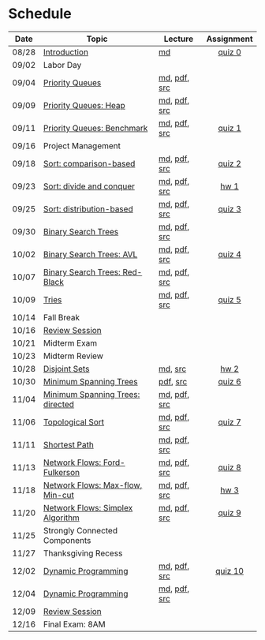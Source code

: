 # Schedule

| Date | Topic | Lecture | Assignment |
|:---:|---|---|:-:|
|08/28| [Introduction](syllabus.md) | [md](getting_started.md) | [quiz 0](quizzes.md#quiz-0) |
|09/02| Labor Day | | |
|09/04| [Priority Queues](https://speakerdeck.com/jdchoi77/cs253-priority-queues-2019) | [md](priority_queues.md), [pdf](priority_queues.pdf), [src](../src/main/java/edu/emory/cs/queue) |  |
|09/09| [Priority Queues: Heap](https://speakerdeck.com/jdchoi77/cs253-priority-queues-2019) | [md](priority_queues.md), [pdf](priority_queues.pdf), [src](../src/main/java/edu/emory/cs/queue) |  |
|09/11| [Priority Queues: Benchmark](https://speakerdeck.com/jdchoi77/cs253-priority-queues-2019) | [md](priority_queues.md), [pdf](priority_queues.pdf), [src](../src/main/java/edu/emory/cs/queue) | [quiz 1](quizzes.md#quiz-1) |
|09/16| Project Management | | |  
|09/18| [Sort: comparison-based](https://speakerdeck.com/jdchoi77/cs253-comparison-based-sort-2019) | [md](sort_comparison_based.md), [pdf](sort_comparison_based.pdf), [src](../src/main/java/edu/emory/cs/sort/comparison) | [quiz 2](quizzes.md#quiz-2) |
|09/23| [Sort: divide and conquer](https://speakerdeck.com/jdchoi77/cs253-divide-and-conquer-sort-2019) | [md](sort_divide_conquer.md), [pdf](sort_divide_conquer.pdf), [src](../src/main/java/edu/emory/cs/sort/divide_conquer) | [hw 1](hw_hybrid_sort.md) |
|09/25| [Sort: distribution-based](https://speakerdeck.com/jdchoi77/cs253-distribution-based-sort-2019) | [md](sort_distribution_based.md), [pdf](sort_distribution_based.pdf), [src](../src/main/java/edu/emory/cs/sort/distribution) | [quiz 3](quizzes.md#quiz-3) |
|09/30| [Binary Search Trees](https://speakerdeck.com/jdchoi77/cs253-binary-search-trees-2019) | [md](binary_search_trees.md), [pdf](binary_search_trees.pdf), [src](../src/main/java/edu/emory/cs/tree/) |  | 
|10/02| [Binary Search Trees: AVL](https://speakerdeck.com/jdchoi77/cs253-balanced-binary-search-trees-2019) | [md](binary_search_trees_balanced.md), [pdf](binary_search_trees_balanced.pdf), [src](../src/main/java/edu/emory/cs/tree/balanced) | [quiz 4](quizzes.md#quiz-4) |
|10/07| [Binary Search Trees: Red-Black](https://speakerdeck.com/jdchoi77/cs253-balanced-binary-search-trees-2019) | [md](binary_search_trees_balanced.md), [pdf](binary_search_trees_balanced.pdf), [src](../src/main/java/edu/emory/cs/tree/balanced) |  | 
|10/09| [Tries](https://speakerdeck.com/jdchoi77/cs253-tries-2019) | [md](tries.md), [pdf](tries.pdf), [src](../src/main/java/edu/emory/cs/trie) | [quiz 5](quizzes.md#quiz-5) |
|10/14| Fall Break | | |
|10/16| [Review Session](resources.md#previous-exams) | | |
|10/21| Midterm Exam | | |
|10/23| Midterm Review | | |
|10/28| [Disjoint Sets](disjoint_sets.md) | [md](disjoint_sets.md), [src](../src/main/java/edu/emory/cs/set/DisjointSet.java) | [hw 2](hw_autocomplete.md) |
|10/30| [Minimum Spanning Trees](https://speakerdeck.com/jdchoi77/cs253-minimum-spanning-trees) | [pdf](minimum_spanning_trees.pdf), [src](../src/main/java/edu/emory/cs/graph/span/) | [quiz 6](quizzes.md#quiz-6) |
|11/04| [Minimum Spanning Trees: directed]() | [md](), [pdf](), [src]() |  |
|11/06| [Topological Sort]() | [md](), [pdf](), [src]()  | [quiz 7]() |
|11/11| [Shortest Path]() | [md](), [pdf](), [src]() |  |
|11/13| [Network Flows: Ford-Fulkerson]() | [md](), [pdf](), [src]() | [quiz 8]() |
|11/18| [Network Flows: Max-flow, Min-cut]() | [md](), [pdf](), [src]() | [hw 3]() |
|11/20| [Network Flows: Simplex Algorithm]() | [md](), [pdf](), [src]() | [quiz 9]() |
|11/25| Strongly Connected Components | | |
|11/27| Thanksgiving Recess | | |
|12/02| [Dynamic Programming]() | [md](), [pdf](), [src]() | [quiz 10]() | |
|12/04| [Dynamic Programming]() | [md](), [pdf](), [src]() | |
|12/09| [Review Session](resources.md#previous-exams) | ||
|12/16| Final Exam: 8AM | ||
